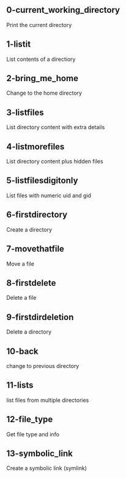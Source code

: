 ## 0-current_working_directory

Print the current directory

## 1-listit

List contents of a directiory

## 2-bring_me_home

Change to the home directory

## 3-listfiles

List directory content with extra details

## 4-listmorefiles

List directory content plus hidden files

## 5-listfilesdigitonly

List files with numeric uid and gid

## 6-firstdirectory

Create a directory

## 7-movethatfile

Move a file

## 8-firstdelete

Delete a file

## 9-firstdirdeletion

Delete a directory

## 10-back

change to previous directory

## 11-lists

list files from multiple directories

## 12-file_type

Get file type and info

## 13-symbolic_link

Create a symbolic link (symlink)



